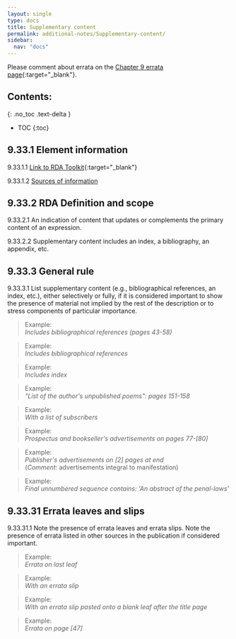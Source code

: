 ```yaml
---
layout: single
type: docs
title: Supplementary content
permalink: additional-notes/Supplementary-content/
sidebar:
  nav: "docs"
---
```


Please comment about errata on the [Chapter 9 errata page](https://docs.google.com/document/d/1O-4HOsrSwNPkw28P9J9SWmJv0cwGZ0DGGSfXrEWaaO0/edit#heading=h.xyfq63w90j4v){:target="_blank"}.

## Contents:
{: .no_toc .text-delta }

- TOC
{:toc}

## 9.33.1 Element information

<a name="9.33.1.1">9.33.1.1</a> [Link to RDA Toolkit](https://beta.rdatoolkit.org/Content?externalId=en-US_ala-9d596c05-acc2-39b5-b52a-3274c90ab41d){:target="_blank"}

<a name="9.33.1.2">9.33.1.2</a> [Sources of information](/DCRMR/Additional-notes/)

## 9.33.2 RDA Definition and scope

<a name="9.33.2.1">9.33.2.1</a> An indication of content that updates or complements the primary content of an expression.

<a name="9.33.2.2">9.33.2.2</a> Supplementary content includes an index, a bibliography, an appendix, etc.

## 9.33.3 General rule

<a name="9.33.3.1">9.33.3.1</a>  List supplementary content (e.g., bibliographical references, an index, etc.), either selectively or fully, if it is considered important to show the presence of material not implied by the rest of the description or to stress components of particular importance.

>Example:  
><CITE>Includes bibliographical references (pages 43-58)</CITE>

>Example:  
><CITE>Includes bibliographical references</CITE>

>Example:  
><CITE>Includes index</CITE>

>Example:  
><CITE>"List of the author's unpublished poems": pages 151-158</CITE>

>Example:  
><CITE>With a list of subscribers</CITE>

>Example:  
><CITE>Prospectus and bookseller's advertisements on pages 77-[80]</CITE>

>Example:  
><CITE>Publisher's advertisements on [2] pages at end</CITE>  
>(*Comment*: advertisements integral to manifestation)

>Example:  
><CITE>Final unnumbered sequence contains: 'An abstract of the penal-laws'</CITE>

## 9.33.31 Errata leaves and slips

<a name="9.33.31.1">9.33.31.1</a> Note the presence of errata leaves and errata slips. Note the presence of errata listed in other sources in the publication if considered important.

>Example:  
><CITE>Errata on last leaf</CITE>

>Example:  
><CITE>With an errata slip</CITE>

>Example:  
><CITE>With an errata slip pasted onto a blank leaf after the title page</CITE>

>Example:  
><CITE>Errata on page [47]</CITE>
